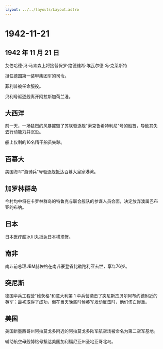 ```yaml
---
layout: ../../layouts/Layout.astro
---
```


# 1942-11-21

## 1942 年 11 月 21 日

艾伯哈德·冯·马肯森上将接替保罗·路德维希·埃瓦尔德·冯·克莱斯特

担任德国第一装甲集团军的司令。

菲利普被任命服役。

贝利号驱逐舰离开阿拉斯加荷兰港。

## 大西洋

前一天，一场猛烈的风暴摧毁了苏联驱逐舰"索克鲁希特利尼"号的船首，导致其失去行动能力并沉没。

船上仅剩的16名精干船员失踪。

## 百慕大

美国海军"游骑兵"号驱逐舰抵达百慕大皇家港湾。

## 加罗林群岛

今村均中将在卡罗林群岛的特鲁克与联合舰队的参谋人员会面，决定放弃澳属巴布亚的布纳。

## 日本

日本医疗船冰川丸抵达日本横须贺。

## 南非

南非前总理JBM赫佐格在南非豪登省比勒陀利亚去世，享年76岁。

## 突尼斯

德国伞兵工程营"维茨格"和意大利第 1
伞兵营袭击了突尼斯杰贝尔阿布约德附近的英军；最初取得了成功，但在当天晚些时候英军发动反击时，他们伤亡惨重。

## 美国

美国新墨西哥州阿拉莫戈多附近的阿拉莫戈多陆军航空场被命名为第二空军基地。

辅助航空母舰博格号抵达美国加利福尼亚州圣地亚哥北岛。